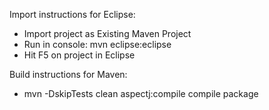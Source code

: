 
Import instructions for Eclipse:

- Import project as Existing Maven Project
- Run in console: mvn eclipse:eclipse
- Hit F5 on project in Eclipse

Build instructions for Maven:

- mvn -DskipTests clean aspectj:compile compile package


